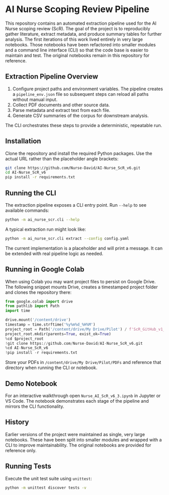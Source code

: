 # AI Nurse Scoping Review Pipeline

This repository contains an automated extraction pipeline used for the AI Nurse
scoping review (ScR). The goal of the project is to reproducibly gather
literature, extract metadata, and produce summary tables for further analysis.
The first iterations of this work lived entirely in very large notebooks. Those
notebooks have been refactored into smaller modules and a command line interface
(CLI) so that the code base is easier to maintain and test. The original
notebooks remain in this repository for reference.

## Extraction Pipeline Overview
1. Configure project paths and environment variables. The pipeline creates a
   `pipeline_env.json` file so subsequent steps can reload all paths without
   manual input.
2. Collect PDF documents and other source data.
3. Parse metadata and extract text from each file.
4. Generate CSV summaries of the corpus for downstream analysis.

The CLI orchestrates these steps to provide a deterministic, repeatable run.

## Installation
Clone the repository and install the required Python packages. Use the actual
URL rather than the placeholder angle brackets:

```bash
git clone https://github.com/Nurse-David/AI-Nurse_ScR_v6.git
cd AI-Nurse_ScR_v6
pip install -r requirements.txt
```

## Running the CLI
The extraction pipeline exposes a CLI entry point. Run `--help` to see
available commands:

```bash
python -m ai_nurse_scr.cli --help
```

A typical extraction run might look like:

```bash
python -m ai_nurse_scr.cli extract --config config.yaml
```

The current implementation is a placeholder and will print a message. It can be
extended with real pipeline logic as needed.

## Running in Google Colab
When using Colab you may want project files to persist on Google Drive. The
following snippet mounts Drive, creates a timestamped project folder and clones
the repository there:

```python
from google.colab import drive
from pathlib import Path
import time

drive.mount('/content/drive')
timestamp = time.strftime('%y%m%d_%H%M')
project_root = Path('/content/drive/My Drive/Pilot') / f'ScR_GitHub_v1_{timestamp}'
project_root.mkdir(parents=True, exist_ok=True)
%cd $project_root
!git clone https://github.com/Nurse-David/AI-Nurse_ScR_v6.git
%cd AI-Nurse_ScR_v6
!pip install -r requirements.txt
```

Store your PDFs in `/content/drive/My Drive/Pilot/PDFs` and reference that
directory when running the CLI or notebook.

## Demo Notebook
For an interactive walkthrough open `Nurse_AI_ScR_v6_3.ipynb` in Jupyter or
VS Code. The notebook demonstrates each stage of the pipeline and mirrors the
CLI functionality.

## History
Earlier versions of the project were maintained as single, very large notebooks.
These have been split into smaller modules and wrapped with a CLI to improve
maintainability. The original notebooks are provided for reference only.

## Running Tests
Execute the unit test suite using ``unittest``:

```bash
python -m unittest discover tests -v
```

